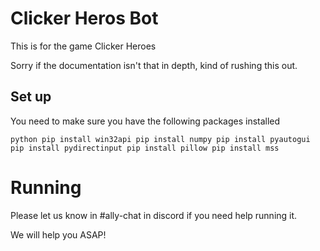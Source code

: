 # Clicker Heros Bot
This is for the game Clicker Heroes

Sorry if the documentation isn't that in depth, kind of rushing this out.

## Set up
You need to make sure you have the following packages installed

`python
pip install win32api
pip install numpy
pip install pyautogui
pip install pydirectinput
pip install pillow
pip install mss
`

# Running
Please let us know in #ally-chat in discord if you need help running it.

We will help you ASAP!
